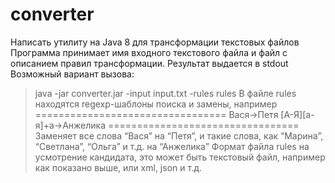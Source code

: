 # converter

Написать утилиту на Java 8 для трансформации текстовых файлов
Программа принимает имя входного текстового файла и файл с описанием правил трансформации. Результат выдается в stdout
Возможный вариант вызова:
>java -jar converter.jar -input input.txt -rules rules
В файле rules находятся regexp-шаблоны поиска и замены, например
=================================
Вася->Петя
[А-Я][а-я]+а->Анжелика
=================================
Заменяет все слова “Вася” на “Петя”, и такие слова, как “Марина”, “Светлана”, “Ольга” и т.д. на “Анжелика”
Формат файла rules на усмотрение кандидата, это может быть текстовый файл, например как показано выше, или xml, json и т.д.
